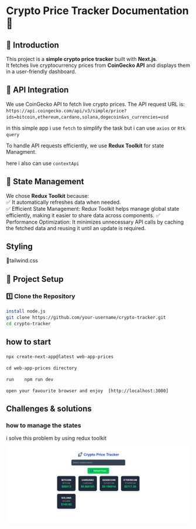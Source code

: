 # Crypto Price Tracker Documentation 🚀

## 📌 Introduction  
This project is a **simple crypto price tracker** built with **Next.js**.  
It fetches live cryptocurrency prices from **CoinGecko API** and displays them in a user-friendly dashboard.

## 📡 API Integration  
We use CoinGecko API to fetch live crypto prices. The API request URL is:  ``https://api.coingecko.com/api/v3/simple/price?ids=bitcoin,ethereum,cardano,solana,dogecoin&vs_currencies=usd``

in this simple app i use `fetch` to simplify the task but i can use `axios` or `Rtk query` 

To handle API requests efficiently, we use **Redux Toolkit** for state Managment.

here i also can use `contextApi` 

## 🔄 State Management  
We chose **Redux Toolkit** because:  
✅ It automatically refreshes data when needed.  
✅ Efficient State Management: Redux Toolkit helps manage global state efficiently, making it easier to share data across components.
✅ Performance Optimization: It minimizes unnecessary API calls by caching the fetched data and reusing it until an update is required.
## Styling 
  🎨tailwind.css
## 🚀 Project Setup  
### 1️⃣ Clone the Repository  
```sh
install node.js
git clone https://github.com/your-username/crypto-tracker.git
cd crypto-tracker
```
## how to start

  `npx create-next-app@latest web-app-prices`

 `cd web-app-prices directory`

 `run    npm run dev `
 
 `open your favourite browser and enjoy  [http://localhost:3000] `
## Challenges & solutions
  ### how to manage the states 

  i solve this problem by using redux toolkit 

![Crypto Currency](./crypto.png)
